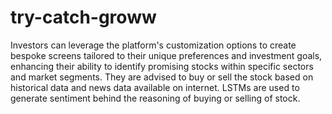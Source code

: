 # try-catch-groww

Investors can leverage the platform's customization options to create bespoke screens tailored to their unique preferences and investment goals, enhancing their ability to identify promising stocks within specific sectors and market segments. They are advised to buy or sell the stock based on historical data and news data available on internet. LSTMs are used to generate sentiment behind the reasoning of buying or selling of stock.
